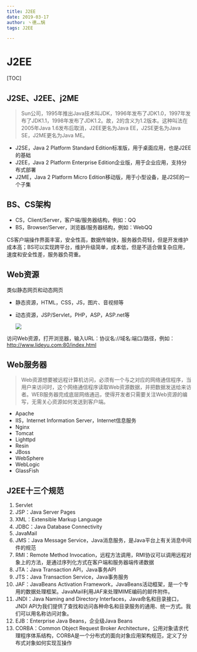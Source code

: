 ```yaml
---
title: J2EE
date: 2019-03-17
author: 丶德灬锅
tags: J2EE

---
```


# J2EE

[TOC]

## J2SE、J2EE、j2ME

> Sun公司，1995年推出Java技术叫JDK，1996年发布了JDK1.0，1997年发布了JDK1.1，1998年发布了JDK1.2。故，2的含义为1.2版本。这种叫法在2005年Java 1.6发布后取消，J2EE更名为Java EE，J2SE更名为Java SE，J2ME更名为Java ME。

- J2SE，Java 2 Platform Standard Edition标准版，用于桌面应用，也是J2EE的基础
- J2EE，Java 2 Platform Enterprise Edition企业版，用于企业应用，支持分布式部署
- J2ME，Java 2 Platform Micro Edition移动版，用于小型设备，是J2SE的一个子集

## BS、CS架构

- CS，Client/Server，客户端/服务器结构，例如：QQ
- BS，Browser/Server，浏览器/服务器结构，例如：WebQQ

CS客户端操作界面丰富，安全性高，数据传输快，服务器负荷轻，但是开发维护成本高；BS可以实现跨平台，维护升级简单，成本低，但是不适合做复杂应用，速度和安全性差，服务器负荷重。

## Web资源

类似静态网页和动态网页

- 静态资源，HTML，CSS，JS，图片、音视频等

- 动态资源，JSP/Servlet，PHP，ASP，ASP.net等

  ![](https://code.aliyun.com/lideyu/asserts/raw/master/2019-03-17-J2EE.jpg)

访问Web资源，打开浏览器，输入URL：协议名://域名:端口/路径，例如：http://www.lideyu.com:80/index.html

## Web服务器

> Web资源想要被远程计算机访问，必须有一个与之对应的网络通信程序，当用户来访问时，这个网络通信程序读取Web资源数据，并把数据发送给来访者。WEB服务器完成底层网络通迅，使得开发者只需要关注Web资源的编写，无需关心资源如何发送到客户端。

- Apache
- IIS，Internet Information  Server，Internet信息服务
- Nginx
- Tomcat
- Lighttpd
- Resin
- JBoss
- WebSphere
- WebLogic
- GlassFish

## J2EE十三个规范

1. Servlet
2. JSP：Java Server Pages
3. XML：Extensible Markup Language
4. JDBC：Java Database Connectivity
5. JavaMail
6. JMS：Java Message Service，Java消息服务，是Java平台上有关消息中间件的规范
7. RMI：Remote Method Invocation，远程方法调用，RMI协议可以调用远程对象上的方法，是通过序列化方式在客户端和服务器端传递数据
8. JTA：Java Transaction API，Java事务API
9. JTS：Java Transaction Service，Java事务服务
10. JAF：JavaBeans Activation Framework，JavaBeans活动框架，是一个专用的数据处理框架。JavaMail利用JAF来处理MIME编码的邮件附件。
11. JNDI：Java Naming and Directory Interfaces，Java命名和目录接口，JNDI API为我们提供了查找和访问各种命名和目录服务的通用、统一方式。我们可以用名称访问对象。
12. EJB：Enterprise Java Beans，企业级Java Beans
13. CORBA：Common Object Request Broker Architecture，公用对象请求代理程序体系结构，CORBA是一个分布式的面向对象应用架构规范，定义了分布式对象如何实现互操作